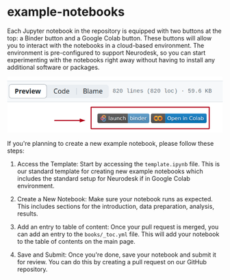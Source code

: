 # example-notebooks

Each Jupyter notebook in the repository is equipped with two buttons at the top: a Binder button and a Google Colab button. These buttons will allow you to interact with the notebooks in a cloud-based environment. The environment is pre-configured to support Neurodesk, so you can start experimenting with the notebooks right away without having to install any additional software or packages.

![button](/static/launch_notebook.png)


If you're planning to create a new example notebook, please follow these steps:

1. Access the Template: Start by accessing the `template.ipynb` file. This is our standard template for creating new example notebooks which includes the standard setup for Neurodesk if in Google Colab environment.

2. Create a New Notebook: Make sure your notebook runs as expected. This includes sections for the introduction, data preparation, analysis, results.

3. Add an entry to table of content: Once your pull request is merged, you can add an entry to the `books/_toc.yml` file. This will add your notebook to the table of contents on the main page.

4. Save and Submit: Once you're done, save your notebook and submit it for review. You can do this by creating a pull request on our GitHub repository. 